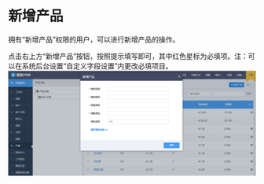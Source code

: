 # 新增产品

拥有“新增产品”权限的用户，可以进行新增产品的操作。

点击右上方“新增产品”按钮，按照提示填写即可，其中红色星标为必填项。注：可以在系统后台设置“自定义字段设置”内更改必填项目。![](/assets/新增产品)

